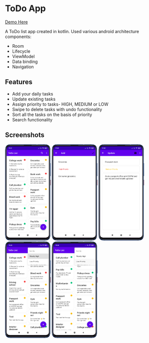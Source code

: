 
# ToDo App 

[Demo Here](https://drive.google.com/file/d/1nlC8DmJ3YdJv43X7cIToFBIOhnMuw03C/view)

A ToDo list app created in kotlin. Used various android architecture components:

- Room
- Lifecycle
- ViewModel
- Data binding
- Navigation


## Features

- Add your daily tasks
- Update existing tasks
- Assign priority to tasks- HIGH, MEDIUM or LOW
- Swipe to delete tasks with undo functionality
- Sort all the tasks on the basis of priority
- Search functionality


## Screenshots


<p float="left">
  <img src="./Screenshots/homeScreen.png" width=150 height=316.5/>
  <img src="./Screenshots/addScreen.png" width=150 height=316.5 /> 
  <img src="./Screenshots/updateScreen.png" width=150 height=316.5 />
  <img src="./Screenshots/sortByHighPriority.png" width=150 height=316.5/>
  <img src="./Screenshots/sortByLowPriority.png" width=150 height=316.5 />
</p>
